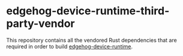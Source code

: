 # edgehog-device-runtime-third-party-vendor

This repository contains all the vendored Rust dependencies that are required in
order to build
[edgehog-device-runtime](https://github.com/edgehog-device-manager/edgehog-device-runtime).
